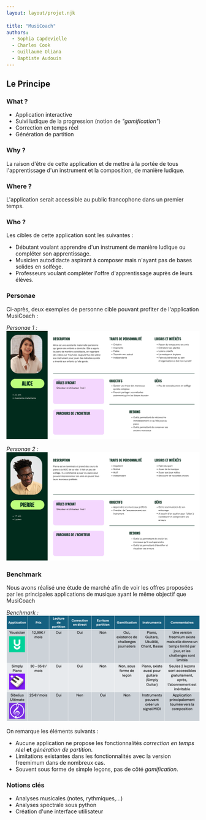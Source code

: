 ```yaml
---
layout: layout/projet.njk

title: "MusiCoach"
authors:
  - Sophia Capdevielle
  - Charles Cook
  - Guillaume Oliana
  - Baptiste Audouin
---
```



## Le Principe

### What ?
+ Application interactive
+ Suivi ludique de la progression (notion de *"gamification"*)
+ Correction en temps réel
+ Génération de partition

### Why ?
La raison d'être de cette application et de mettre à la portée de tous l'apprentissage d'un instrument et la composition, de manière ludique. 

### Where ?
L'application serait accessible au public francophone dans un premier temps.

### Who ?
Les cibles de cette application sont les suivantes : 
+ Débutant voulant apprendre d'un instrument de manière ludique ou compléter son apprentissage.
+ Musicien autodidacte aspirant à composer mais n'ayant pas de bases solides en solfège. 
+ Professeurs voulant compléter l'offre d'apprentissage auprès de leurs élèves.

### Personae 
Ci-après, deux exemples de personne cible pouvant profiter de l'application MusiCoach :

*Personae 1 :*
![Personae 1](<Images/Personae_1.png>)

*Personae 2 :*
![Personae 2](<Images/Personae_2.png>)

### Benchmark 
Nous avons réalisé une étude de marché afin de voir les offres proposées par les principales applications de musique ayant le même objectif que MusiCoach

*Benchmark :*
![Benchmark](https://raw.githubusercontent.com/do-it-ecm/promo-2024-2025/main/_projets/Music_DNA/Images/Benchmark.png)

On remarque les éléments suivants : 
+ Aucune application ne propose les fonctionnalités *correction en temps réel* **et** *génération de partition*.
+ Limitations existantes dans les fonctionnalités avec la version freemimum  dans de nombreux cas.
+ Souvent sous forme de simple leçons, pas de côté *gamification*.

### Notions clés 
* Analyses musicales (notes, rythmiques,...)
* Analyses spectrale sous python
* Création d'une interface utilisateur

